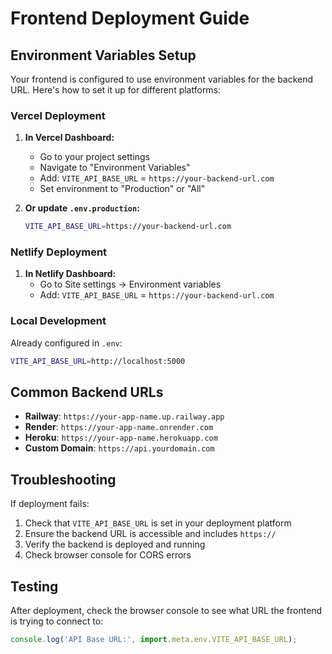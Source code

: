 # Frontend Deployment Guide

## Environment Variables Setup

Your frontend is configured to use environment variables for the backend URL. Here's how to set it up for different platforms:

### Vercel Deployment

1. **In Vercel Dashboard:**
   - Go to your project settings
   - Navigate to "Environment Variables"
   - Add: `VITE_API_BASE_URL` = `https://your-backend-url.com`
   - Set environment to "Production" or "All"

2. **Or update `.env.production`:**
   ```bash
   VITE_API_BASE_URL=https://your-backend-url.com
   ```

### Netlify Deployment

1. **In Netlify Dashboard:**
   - Go to Site settings → Environment variables
   - Add: `VITE_API_BASE_URL` = `https://your-backend-url.com`

### Local Development

Already configured in `.env`:
```bash
VITE_API_BASE_URL=http://localhost:5000
```

## Common Backend URLs

- **Railway**: `https://your-app-name.up.railway.app`
- **Render**: `https://your-app-name.onrender.com`
- **Heroku**: `https://your-app-name.herokuapp.com`
- **Custom Domain**: `https://api.yourdomain.com`

## Troubleshooting

If deployment fails:
1. Check that `VITE_API_BASE_URL` is set in your deployment platform
2. Ensure the backend URL is accessible and includes `https://`
3. Verify the backend is deployed and running
4. Check browser console for CORS errors

## Testing

After deployment, check the browser console to see what URL the frontend is trying to connect to:
```javascript
console.log('API Base URL:', import.meta.env.VITE_API_BASE_URL);
```